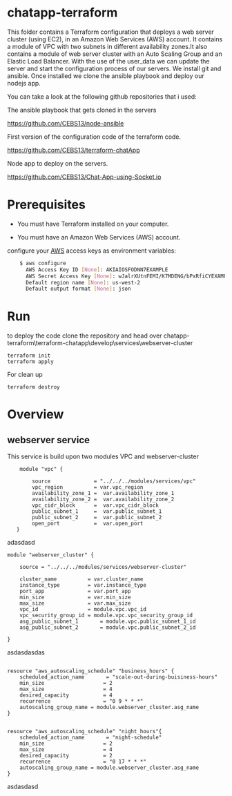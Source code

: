 # chatapp-terraform

This folder contains a Terraform configuration that deploys a web server cluster (using EC2), in an Amazon Web Services (AWS) account. It contains a module of  VPC with two subnets in different availability zones.It also contains a module of web server cluster with an Auto Scaling Group and an Elastic Load Balancer. With the use of the user_data we can update the server and start the configuration process of our servers. We install git and ansible. Once installed we clone the ansible playbook and deploy our nodejs app.

You can take a look at the following github repositories that i used:

The ansible playbook that gets cloned in the servers

https://github.com/CEBS13/node-ansible

First version of the configuration code of the terraform code.

https://github.com/CEBS13/terraform-chatApp

Node app to deploy on the servers.

https://github.com/CEBS13/Chat-App-using-Socket.io





# Prerequisites

- You must have Terraform installed on your computer.

- You must have an Amazon Web Services (AWS) account.

configure your [AWS](https://docs.aws.amazon.com/cli/latest/userguide/cli-configure-quickstart.html) access keys as environment variables:
```bash
    $ aws configure
      AWS Access Key ID [None]: AKIAIOSFODNN7EXAMPLE
      AWS Secret Access Key [None]: wJalrXUtnFEMI/K7MDENG/bPxRfiCYEXAMPLEKEY
      Default region name [None]: us-west-2
      Default output format [None]: json
  ```
# Run
to deploy the code clone the repository and head over chatapp-terraform\terraform-chatapp\develop\services\webserver-cluster
```
terraform init
terraform apply
```
For clean up
```
terraform destroy
```

# Overview
## webserver service

This service is build upon two modules VPC and webserver-cluster
```hcl
    module "vpc" {

        source              = "../../../modules/services/vpc"
        vpc_region          = var.vpc_region
        availability_zone_1 =  var.availability_zone_1
        availability_zone_2 =  var.availability_zone_2                   
        vpc_cidr_block      =  var.vpc_cidr_block
        public_subnet_1     =  var.public_subnet_1
        public_subnet_2     =  var.public_subnet_2
        open_port           =  var.open_port
   }
```
adasdasd
```hcl
module "webserver_cluster" {

    source = "../../../modules/services/webserver-cluster"

    cluster_name          = var.cluster_name
    instance_type         = var.instance_type
    port_app              = var.port_app
    min_size              = var.min_size
    max_size              = var.max_size
    vpc_id                = module.vpc.vpc_id
    vpc_security_group_id = module.vpc.vpc_security_group_id
    asg_public_subnet_1       = module.vpc.public_subnet_1_id
    asg_public_subnet_2       = module.vpc.public_subnet_2_id
    
}
```
asdasdasdas
```hcl

resource "aws_autoscaling_schedule" "business_hours" {
    scheduled_action_name       = "scale-out-during-buisiness-hours"
    min_size                   = 2
    max_size                   = 4
    desired_capacity           = 4
    recurrence                 = "0 9 * * *"
    autoscaling_group_name = module.webserver_cluster.asg_name
}


resource "aws_autoscaling_schedule" "night_hours"{
    scheduled_action_name       = "night-schedule"
    min_size                   = 2
    max_size                   = 4
    desired_capacity           = 2
    recurrence                 = "0 17 * * *"
    autoscaling_group_name = module.webserver_cluster.asg_name
}

```


asdasdasd
